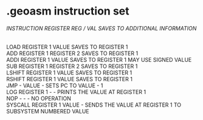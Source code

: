 # .geoasm instruction set					
					
###### INSTRUCTION	REGISTER	REG / VAL	SAVES TO 	            ADDITIONAL INFORMATION	
LOAD	    REGISTER 1	VALUE	    SAVES TO REGISTER 1		
ADD	        REGISTER 1	REGISTER 2	SAVES TO REGISTER 1		
ADDI	    REGISTER 1	VALUE	    SAVES TO REGISTER 1	    MAY USE SIGNED VALUE	
SUB	        REGISTER 1	REGISTER 2	SAVES TO REGISTER 1		
LSHIFT	    REGISTER 1	VALUE	    SAVES TO REGISTER 1		
RSHIFT	    REGISTER 1	VALUE	    SAVES TO REGISTER 1		
JMP	        -	        VALUE	    -	                    SETS PC TO VALUE - 1	
LOG	        REGISTER 1	-	        -	                    PRINTS THE VALUE AT REGISTER 1	
NOP	        -	        -	        -	                    NO OPERATION	
SYSCALL	    REGISTER 1	VALUE	    -	                    SENDS THE VALUE AT REGISTER 1 TO SUBSYSTEM NUMBERED VALUE	